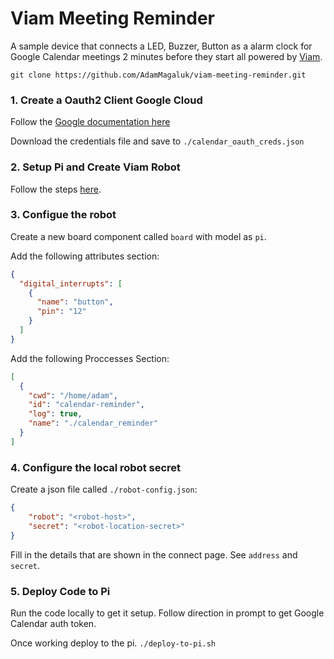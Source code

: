 # Viam Meeting Reminder

A sample device that connects a LED, Buzzer, Button as a alarm clock for Google Calendar
meetings 2 minutes before they start all powered by [Viam](https://viam.com).

`git clone https://github.com/AdamMagaluk/viam-meeting-reminder.git`

### 1. Create a Oauth2 Client Google Cloud

Follow the [Google documentation here](https://developers.google.com/calendar/api/quickstart/go)

Download the credentials file and save to `./calendar_oauth_creds.json`

### 2. Setup Pi and Create Viam Robot

Follow the steps [here](https://docs.viam.com/docs/getting-started/installation/).

### 3. Configue the robot

Create a new board component called `board` with model as `pi`.

Add the following attributes section:

```json
{
  "digital_interrupts": [
    {
      "name": "button",
      "pin": "12"
    }
  ]
}
```

Add the following Proccesses Section:

```json
[
  {
    "cwd": "/home/adam",
    "id": "calendar-reminder",
    "log": true,
    "name": "./calendar_reminder"
  }
]
```

### 4. Configure the local robot secret

Create a json file called `./robot-config.json`:

```json
{
    "robot": "<robot-host>",
    "secret": "<robot-location-secret>"
}
```

Fill in the details that are shown in the connect page. See `address` and `secret`.

### 5. Deploy Code to Pi

Run the code locally to get it setup. Follow direction in prompt to get Google Calendar auth token.

Once working deploy to the pi. `./deploy-to-pi.sh`
